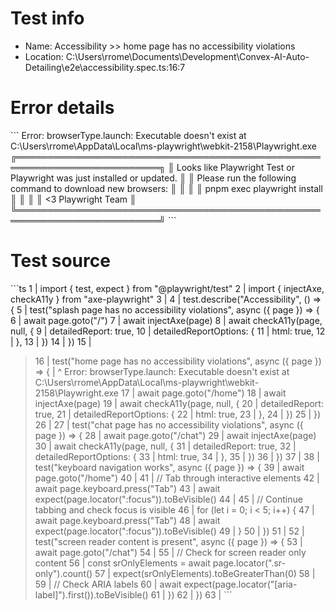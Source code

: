 # Test info

- Name: Accessibility >> home page has no accessibility violations
- Location: C:\Users\rrome\Documents\Development\Convex-AI-Auto-Detailing\e2e\accessibility.spec.ts:16:7

# Error details

\`\`\`
Error: browserType.launch: Executable doesn't exist at C:\Users\rrome\AppData\Local\ms-playwright\webkit-2158\Playwright.exe
╔═════════════════════════════════════════════════════════════════════════╗
║ Looks like Playwright Test or Playwright was just installed or updated. ║
║ Please run the following command to download new browsers:              ║
║                                                                         ║
║     pnpm exec playwright install                                        ║
║                                                                         ║
║ <3 Playwright Team                                                      ║
╚═════════════════════════════════════════════════════════════════════════╝
\`\`\`

# Test source

\`\`\`ts
   1 | import { test, expect } from "@playwright/test"
   2 | import { injectAxe, checkA11y } from "axe-playwright"
   3 |
   4 | test.describe("Accessibility", () => {
   5 |   test("splash page has no accessibility violations", async ({ page }) => {
   6 |     await page.goto("/")
   7 |     await injectAxe(page)
   8 |     await checkA11y(page, null, {
   9 |       detailedReport: true,
  10 |       detailedReportOptions: {
  11 |         html: true,
  12 |       },
  13 |     })
  14 |   })
  15 |
> 16 |   test("home page has no accessibility violations", async ({ page }) => {
     |       ^ Error: browserType.launch: Executable doesn't exist at C:\Users\rrome\AppData\Local\ms-playwright\webkit-2158\Playwright.exe
  17 |     await page.goto("/home")
  18 |     await injectAxe(page)
  19 |     await checkA11y(page, null, {
  20 |       detailedReport: true,
  21 |       detailedReportOptions: {
  22 |         html: true,
  23 |       },
  24 |     })
  25 |   })
  26 |
  27 |   test("chat page has no accessibility violations", async ({ page }) => {
  28 |     await page.goto("/chat")
  29 |     await injectAxe(page)
  30 |     await checkA11y(page, null, {
  31 |       detailedReport: true,
  32 |       detailedReportOptions: {
  33 |         html: true,
  34 |       },
  35 |     })
  36 |   })
  37 |
  38 |   test("keyboard navigation works", async ({ page }) => {
  39 |     await page.goto("/home")
  40 |
  41 |     // Tab through interactive elements
  42 |     await page.keyboard.press("Tab")
  43 |     await expect(page.locator(":focus")).toBeVisible()
  44 |
  45 |     // Continue tabbing and check focus is visible
  46 |     for (let i = 0; i < 5; i++) {
  47 |       await page.keyboard.press("Tab")
  48 |       await expect(page.locator(":focus")).toBeVisible()
  49 |     }
  50 |   })
  51 |
  52 |   test("screen reader content is present", async ({ page }) => {
  53 |     await page.goto("/chat")
  54 |
  55 |     // Check for screen reader only content
  56 |     const srOnlyElements = await page.locator(".sr-only").count()
  57 |     expect(srOnlyElements).toBeGreaterThan(0)
  58 |
  59 |     // Check ARIA labels
  60 |     await expect(page.locator("[aria-label]").first()).toBeVisible()
  61 |   })
  62 | })
  63 |
\`\`\`
